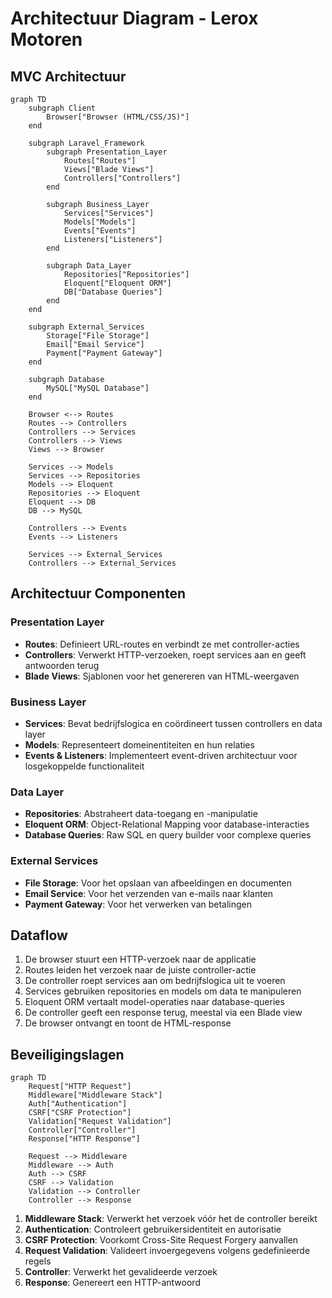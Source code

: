 # Architectuur Diagram - Lerox Motoren

## MVC Architectuur

```mermaid
graph TD
    subgraph Client
        Browser["Browser (HTML/CSS/JS)"]
    end
    
    subgraph Laravel_Framework
        subgraph Presentation_Layer
            Routes["Routes"]
            Views["Blade Views"]
            Controllers["Controllers"]
        end
        
        subgraph Business_Layer
            Services["Services"]
            Models["Models"]
            Events["Events"]
            Listeners["Listeners"]
        end
        
        subgraph Data_Layer
            Repositories["Repositories"]
            Eloquent["Eloquent ORM"]
            DB["Database Queries"]
        end
    end
    
    subgraph External_Services
        Storage["File Storage"]
        Email["Email Service"]
        Payment["Payment Gateway"]
    end
    
    subgraph Database
        MySQL["MySQL Database"]
    end
    
    Browser <--> Routes
    Routes --> Controllers
    Controllers --> Services
    Controllers --> Views
    Views --> Browser
    
    Services --> Models
    Services --> Repositories
    Models --> Eloquent
    Repositories --> Eloquent
    Eloquent --> DB
    DB --> MySQL
    
    Controllers --> Events
    Events --> Listeners
    
    Services --> External_Services
    Controllers --> External_Services
```

## Architectuur Componenten

### Presentation Layer
- **Routes**: Definieert URL-routes en verbindt ze met controller-acties
- **Controllers**: Verwerkt HTTP-verzoeken, roept services aan en geeft antwoorden terug
- **Blade Views**: Sjablonen voor het genereren van HTML-weergaven

### Business Layer
- **Services**: Bevat bedrijfslogica en coördineert tussen controllers en data layer
- **Models**: Representeert domeinentiteiten en hun relaties
- **Events & Listeners**: Implementeert event-driven architectuur voor losgekoppelde functionaliteit

### Data Layer
- **Repositories**: Abstraheert data-toegang en -manipulatie
- **Eloquent ORM**: Object-Relational Mapping voor database-interacties
- **Database Queries**: Raw SQL en query builder voor complexe queries

### External Services
- **File Storage**: Voor het opslaan van afbeeldingen en documenten
- **Email Service**: Voor het verzenden van e-mails naar klanten
- **Payment Gateway**: Voor het verwerken van betalingen

## Dataflow

1. De browser stuurt een HTTP-verzoek naar de applicatie
2. Routes leiden het verzoek naar de juiste controller-actie
3. De controller roept services aan om bedrijfslogica uit te voeren
4. Services gebruiken repositories en models om data te manipuleren
5. Eloquent ORM vertaalt model-operaties naar database-queries
6. De controller geeft een response terug, meestal via een Blade view
7. De browser ontvangt en toont de HTML-response

## Beveiligingslagen

```mermaid
graph TD
    Request["HTTP Request"]
    Middleware["Middleware Stack"]
    Auth["Authentication"]
    CSRF["CSRF Protection"]
    Validation["Request Validation"]
    Controller["Controller"]
    Response["HTTP Response"]
    
    Request --> Middleware
    Middleware --> Auth
    Auth --> CSRF
    CSRF --> Validation
    Validation --> Controller
    Controller --> Response
```

1. **Middleware Stack**: Verwerkt het verzoek vóór het de controller bereikt
2. **Authentication**: Controleert gebruikersidentiteit en autorisatie
3. **CSRF Protection**: Voorkomt Cross-Site Request Forgery aanvallen
4. **Request Validation**: Valideert invoergegevens volgens gedefinieerde regels
5. **Controller**: Verwerkt het gevalideerde verzoek
6. **Response**: Genereert een HTTP-antwoord
